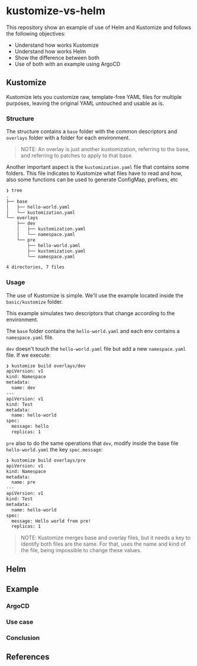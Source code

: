 # kustomize-vs-helm
This repository show an example of use of Helm and Kustomize and follows the following objectives:
- Understand how works Kustomize
- Understand how works Helm
- Show the difference between both
- Use of both with an example using ArgoCD

## Kustomize
Kustomize lets you customize raw, template-free YAML files for multiple purposes, leaving the original YAML untouched and usable as is.

### Structure
The structure contains a ```base``` folder with the common descriptors and ```overlays``` folder with a folder for each environment.

> NOTE: An overlay is just another kustomization, referring to the base, and referring to patches to apply to that base.

Another important aspect is the ```kustomization.yaml``` file that contains some folders. This file indicates to Kustomize what files have to read and how, also some functions can be used to generate ConfigMap, prefixes, etc

```zsh
❯ tree
.
├── base
│   ├── hello-world.yaml
│   └── kustomization.yaml
└── overlays
    ├── dev
    │   ├── kustomization.yaml
    │   └── namespace.yaml
    └── pre
        ├── hello-world.yaml
        ├── kustomization.yaml
        └── namespace.yaml

4 directories, 7 files
```

### Usage
The use of Kustomize is simple. We'll use the example located inside the ```basic/kustomize``` folder.  

This example simulates two descriptors that change according to the environment.

The ```base``` folder contains the ```hello-world.yaml``` and each env contains a ```namespace.yaml``` file. 

```dev``` doesn't touch the ```hello-world.yaml``` file but add a new ```namespace.yaml``` file. If we execute:

```zsh
❯ kustomize build overlays/dev           
apiVersion: v1
kind: Namespace
metadata:
  name: dev
---
apiVersion: v1
kind: Test
metadata:
  name: hello-world
spec:
  message: hello
  replicas: 1
```

```pre``` also to do the same operations that ```dev```, modify inside the base file ```hello-world.yaml``` the key ```spec.message```:
```zsh
❯ kustomize build overlays/pre
apiVersion: v1
kind: Namespace
metadata:
  name: pre
---
apiVersion: v1
kind: Test
metadata:
  name: hello-world
spec:
  message: Hello world from pre!
  replicas: 1
```

> NOTE: Kustomize merges base and overlay files, but it needs a key to identify both files are the same. For that, uses the name and kind of the file, being impossible to change these values. 

## Helm

## Example

### ArgoCD

### Use case

### Conclusion

## References
